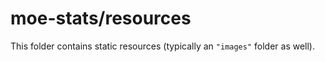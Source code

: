 # moe-stats/resources

This folder contains static resources (typically an `"images"` folder as well).
